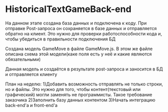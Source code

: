 # HistoricalTextGameBack-end

На данном этапе создана база данных и подключена к коду. При отправке Post-запроса он сохраняется в базе данных и отправляется обратно на клиент. 
Это нужно для проверки работоспособности кода и, чтобы убедиться в правильности подключения БД

Создана модель GameMove в файле GameMove.js. В этом же файле описана схема этой модели(каке поля есть у неё и какие являются обязательными)

Данная модель и создаётся в результате post-запроса и заносится в БД и отправляется клиенту

План на неделю: 
1)Добавить возможность отправлять не только строки, но и файлы. Это нужно для того, чтобы контент(текстовый или графический) могли заменять не программисты. Такое требование заказчика
2)Заполнить базу данных контентом
3)Начать интеграцию back-end'а и front-end'a
